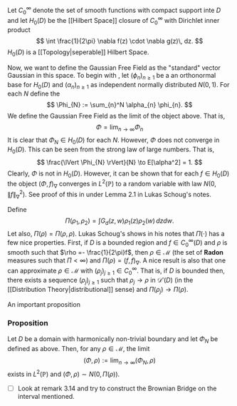 Let $C_{0}^{\infty}$ denote the set of smooth functions with compact support inte $D$ and let $H_{0}(D)$ be the [[Hilbert Space]] closure of $C_{0}^{\infty}$ with Dirichlet inner product $$
\int \frac{1}{2\pi} \nabla f(z) \cdot \nabla g(z)\, dz. 
$$$H_{0}(D)$ is a [[Topology|seperable]] Hilbert Space.

Now, we want to define the Gaussian Free Field as the "standard" vector Gaussian in this space. To begin with , let $(\phi_{n})_{n\geq 1}$ be a an orthonormal base for $H_{0}(D)$ and $(\alpha_{n})_{n\geq 1}$ as independent normally distributed $N(0,1)$. For each $N$ define the $$
\Phi_{N} := \sum_{n}^N \alpha_{n} \phi_{n}.
$$ We define the Gaussian Free Field as the limit of the object above. That is, $$
\Phi = \lim_{ n \to \infty } \Phi_{n}
$$ It is clear that $\Phi_{N} \in H_{0}(D)$ for each $N$. However, $\Phi$ does not converge in $H_{0}(D)$. This can be seen from the strong law of large numbers. That is, $$
\frac{\lVert \Phi_{N} \rVert}{N} \to E[\alpha^2] = 1.
				$$ Clearly, $\Phi$ is not in $H_{0}(D)$. However, it can be shown that for each $f \in H_{0}(D)$ the object $(\Phi, f)_{\nabla }$ converges in $L^2(\mathbb{P})$ to a random variable with law $N(0, \lVert f \rVert_{\nabla}^2)$.  See proof of this in under Lemma 2.1 in Lukas Schoug's notes.  

Define $$
\Pi(\rho_{1}, \rho_{2}) = \int G_{d}(z,w)\rho_{1}(z)\rho_{2}(w) \, dzdw. 
$$Let also, $\Pi(\rho) = \Pi(\rho, \rho )$. Lukas Schoug's shows in his notes that $\Pi(\cdot )$ has a few nice properties. 
First, if $D$ is a bounded region and $f \in C^{\infty}_{0}(D)$ and $\rho$ is smooth such that $\rho =- \frac{1}{2\pi}f$, then $\rho \in \mathcal{M}$ (the set of **Radon** measures such that $\Pi < \infty$) and $\Pi(\rho) = (f,f)_{\nabla}$. A nice result is also that one can approximate $\rho \in \mathcal{M}$ with $(\rho_{j})_{j\geq 1}\in C_{0}^\infty$. That is, if $D$ is bounded then, there exists a sequence $(\rho_{j})_{j\geq 1}$ such that $\rho_{j} \to \rho$ in $\mathcal{D}'(D)$ (in the [[Distribution Theory|distributional]] sense) and $\Pi(\rho_{j}) \to \Pi(\rho)$. 

An important proposition
### Proposition
Let $D$ be a domain with harmonically non-trivial boundary and let $\Phi_{N}$ be defined as above. Then, for any $\rho \in \mathcal{M}$, the limit $$
(\Phi, \rho) := \lim_{ n \to \infty } (\Phi_{N}, \rho)
$$exists in $L^2(\mathbb{P})$ and $(\Phi, \rho) \sim  N(0, \Pi(\rho))$.  

- [ ] Look at remark 3.14 and try to construct the Brownian Bridge on the interval mentioned.

